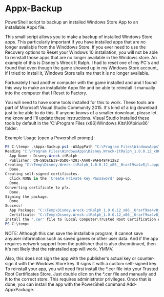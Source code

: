 # Appx-Backup
PowerShell script to backup an installed Windows Store App to an installable Appx file.

This small script allows you to make a backup of installed Windows Store apps. This particularly important if you have installed apps that are no longer available from the Winddows Store. If you ever need to use the Recovery options to Reset your Windows 10 installation, you will not be able to reinstall those apps that are no longer available in the Windows store. An example of this is Disney's Wreck It Ralph. I had to reset one of my PC's and found that even though the game showed up in my Windows Store account, if I tried to install it, Windows Store tells me that it is no longer available.

Fortunately I had another computer with the game installed and and I found this way to make an installable Appx file and be able to reinstall it manually into the computer that I Reset to Factory.

You will need to have some tools installed for this to work. These tools are part of Microsoft Visual Studio Community 2015. It's kind of a big download just to be able to do this. If anyone knows of a smaller download, please let me know and I'll update these instructions. Visual Studio installed these tools by default in the 'C:\Program Files (x86)\Windows Kits\10\bin\x86' folder.

Example Usage (open a Powershell prompt):
```powershell
PS C:\temp> .\Appx-Backup.ps1 -WSAppPath "C:\Program Files\WindowsApps\Disney.Wreck-itRalph_1.0.0.12_x86__6rarf9sa4v8jt" -WSAppOutputPath "C:\Temp" -WSTools "C:\Program Files (x86)\Windows Kits\10\bin\x86"
Reading "C:\Program Files\WindowsApps\Disney.Wreck-itRalph_1.0.0.12_x86__6rarf9sa4v8jt\AppxManifest.xml"
  App Name : Disney.Wreck-itRalph
  Publisher: CN=58DECE39-D5D0-4293-AAA0-9AF8484F12E2
Creating "C:\Temp\Disney.Wreck-itRalph_1.0.0.12_x86__6rarf9sa4v8jt.appx".
  Done.
Creating self-signed certificates.
  Click NONE in the 'Create Private Key Passsword' pop-up.
  Done.
Converting certificate to pfx.
  Done.
Signing the package.
  Done.
Success!
  App Package: "C:\Temp\Disney.Wreck-itRalph_1.0.0.12_x86__6rarf9sa4v8jt.appx"
  Certificate: "C:\Temp\Disney.Wreck-itRalph_1.0.0.12_x86__6rarf9sa4v8jt.cer"
Install the '.cer' file to [Local Computer\Trusted Root Certification Authorities] before you install the App Package.
PS C:\temp>
```
NOTE: Although this can save the installable program, it cannot save anyuser information such as saved games or other user data. And if the app requires network support from the publisher that is also discontinued, then it's not likely that the reinstalled app will work. YMMV.

Also, this does not sign the app with the publisher's actual key or counter-sign it with the Windows Store key. It signs it with a custom self-signed key. To reinstall your app, you will need first install the *.cer file into your Trusted Root Certificates Store. Just double clicn on the *.cer file and manually add it to the correct store. This requires administrator privileges. Once that is done, you can install the app with the PowerShell command Add-AppxPackage.

